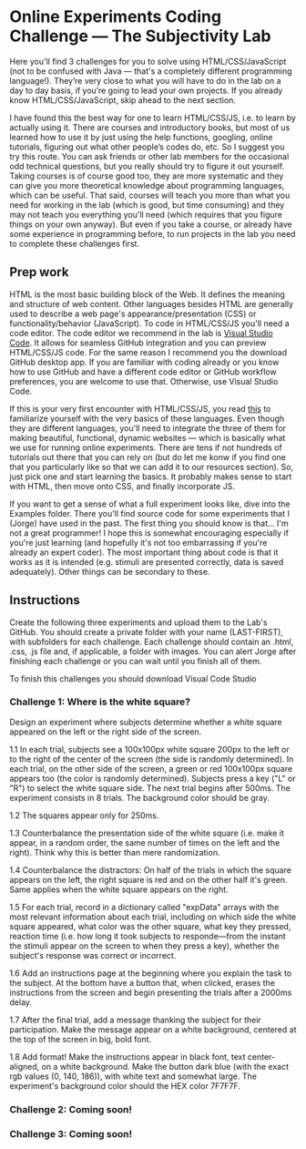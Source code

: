 # Online Experiments Coding Challenge — The Subjectivity Lab

Here you'll find 3 challenges for you to solve using HTML/CSS/JavaScript (not to be confused with Java — that's a completely different programming language!). They’re very close to what you will have to do in the lab on a day to day basis, if you’re going to lead your own projects. If you already know HTML/CSS/JavaScript, skip ahead to the next section.

I have found this the best way for one to learn HTML/CSS/JS, i.e. to learn by actually using it. There are courses and introductory books, but most of us learned how to use it by just using the help functions, googling, online tutorials, figuring out what other people’s codes do, etc. So I suggest you try this route. You can ask friends or other lab members for the occasional odd technical questions, but you really should try to figure it out yourself. Taking courses is of course good too, they are more systematic and they can give you more theoretical knowledge about programming languages, which can be useful. That said, courses will teach you more than what you need for working in the lab (which is good, but time consuming) and they may not teach you everything you'll need (which requires that you figure things on your own anyway). But even if you take a course, or already have some experience in programming before, to run projects in the lab you need to complete these challenges first. 

## Prep work

HTML is the most basic building block of the Web. It defines the meaning and structure of web content. Other languages besides HTML are generally used to describe a web page's appearance/presentation (CSS) or functionality/behavior (JavaScript). To code in HTML/CSS/JS you'll need a code editor. The code editor we recommend in the lab is [Visual Studio Code](http://code.visualstudio.com). It allows for seamless GitHub integration and you can preview HTML/CSS/JS code. For the same reason I recommend you the download GitHub desktop app. If you are familiar with coding already or you know how to use GitHub and have a different code editor or GitHub workflow preferences, you are welcome to use that. Otherwise, use Visual Studio Code. 

If this is your very first encounter with HTML/CSS/JS, you read [this](https://developer.mozilla.org/en-US/docs/Web/HTML) to familiarize yourself with the very basics of these languages. Even though they are different languages, you'll need to integrate the three of them for making beautiful, functional, dynamic websites — which is basically what we use for running online experiments. There are tens if not hundreds of tutorials out there that you can rely on (but do let me konw if you find one that you particularly like so that we can add it to our resources section). So, just pick one and start learning the basics. It probably makes sense to start with HTML, then move onto CSS, and finally incorporate JS. 

If you want to get a sense of what a full experiment looks like, dive into the Examples folder. There you'll find source code for some experiments that I (Jorge) have used in the past. The first thing you should know is that... I'm not a great programmer! I hope this is somewhat encouraging especially if you're just learning (and hopefully it's not too embarrassing if you're already an expert coder). The most important thing about code is that it works as it is intended (e.g. stimuli are presented correctly, data is saved adequately). Other things can be secondary to these. 

## Instructions

Create the following three experiments and upload them to the Lab's GitHub. You should create a private folder with your name (LAST-FIRST), with subfolders for each challenge. Each challenge should contain an .html, .css, .js file and, if applicable, a folder with images. You can alert Jorge after finishing each challenge or you can wait until you finish all of them.

To finish this challenges you should download Visual Code Studio

### Challenge 1: Where is the white square?

Design an experiment where subjects determine whether a white square appeared on the left or the right side of the screen. 

1.1 In each trial, subjects see a 100x100px white square 200px to the left or to the right of the center of the screen (the side is randomly determined). In each trial, on the other side of the screen, a green or red 100x100px square appears too (the color is randomly determined). Subjects press a key ("L" or "R") to select the white square side. The next trial begins after 500ms. The experiment consists in 8 trials. The background color should be gray.

1.2 The squares appear only for 250ms.

1.3 Counterbalance the presentation side of the white square (i.e. make it appear, in a random order, the same number of times on the left and the right). Think why this is better than mere randomization.

1.4 Counterbalance the distractors: On half of the trials in which the square appears on the left, the right square is red and on the other half it's green. Same applies when the white square appears on the right.

1.5 For each trial, record in a dictionary called "expData" arrays with the most relevant information about each trial, including on which side the white square appeared, what color was the other square, what key they pressed, reaction time (i.e. how long it took subjects to responde—from the instant the stimuli appear on the screen to when they press a key), whether the subject's response was correct or incorrect.

1.6 Add an instructions page at the beginning where you explain the task to the subject. At the bottom have a button that, when clicked, erases the instructions from the screen and begin presenting the trials after a 2000ms delay. 

1.7 After the final trial, add a message thanking the subject for their participation. Make the message appear on a white background, centered at the top of the screen in big, bold font.

1.8 Add format! Make the instructions appear in black font, text center-aligned, on a white background. Make the button dark blue (with the exact rgb values (0, 140, 186)), with white text and somewhat large. The experiment's background color should the HEX color 7F7F7F.



### Challenge 2: Coming soon!


### Challenge 3: Coming soon!